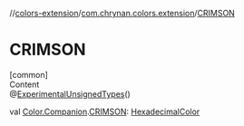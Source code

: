 //[colors-extension](../../index.md)/[com.chrynan.colors.extension](index.md)/[CRIMSON](-c-r-i-m-s-o-n.md)



# CRIMSON  
[common]  
Content  
@[ExperimentalUnsignedTypes](https://kotlinlang.org/api/latest/jvm/stdlib/kotlin/-experimental-unsigned-types/index.html)()  
  
val [Color.Companion](../../../colors-core/colors-core/com.chrynan.colors/-color/-companion/index.md).[CRIMSON](-c-r-i-m-s-o-n.md): [HexadecimalColor](../../../colors-core/colors-core/com.chrynan.colors/-hexadecimal-color/index.md)  



